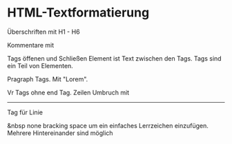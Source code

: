 # HTML-Textformatierung



Überschriften mit H1 - H6

Kommentare mit <!--Test-->

Tags öffenen und Schließen
Element ist Text zwischen den Tags. Tags sind ein Teil von Elementen.

Pragraph Tags. Mit "Lorem".

Vr Tags ohne end Tag. Zeilen Umbruch mit <br>

<hr> Tag für Linie

&nbsp none bracking space um ein einfaches Lerrzeichen einzufügen. Mehrere Hintereinander sind möglich
